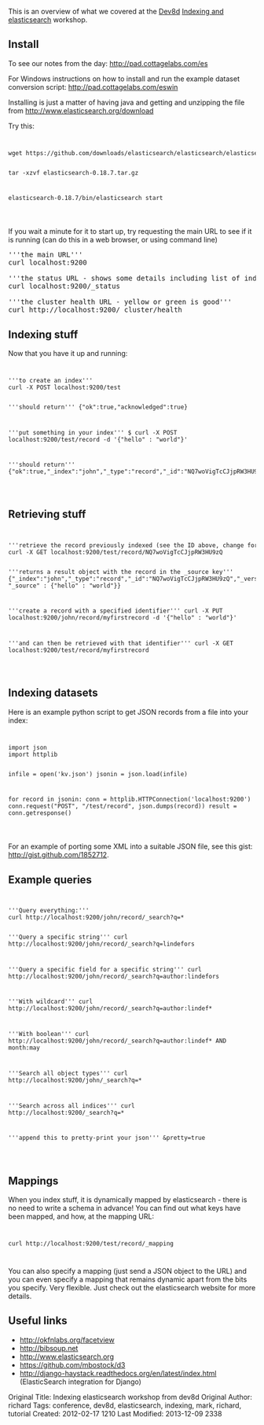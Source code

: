 This is an overview of what we covered at the [Dev8d](http://dev8d.org) [Indexing and elasticsearch](http://data.dev8d.org/2012/programme/?event=CS42) workshop.

## Install

To see our notes from the day: <http://pad.cottagelabs.com/es>

For Windows instructions on how to install and run the example dataset conversion script: <http://pad.cottagelabs.com/eswin>

Installing is just a matter of having java and getting and unzipping the file from <http://www.elasticsearch.org/download>

Try this:

<code>
<pre>
wget https://github.com/downloads/elasticsearch/elasticsearch/elasticsearch-0.18.7.tar.gz

tar -xzvf elasticsearch-0.18.7.tar.gz

elasticsearch-0.18.7/bin/elasticsearch start
</pre>
</code>

If you wait a minute for it to start up, try requesting the main URL to see if it is running (can do this in a web browser, or using command line)

<pre>
'''the main URL'''
curl localhost:9200

'''the status URL - shows some details including list of indices available (none at start)'''
curl localhost:9200/_status

'''the cluster health URL - yellow or green is good'''
curl http://localhost:9200/_cluster/health
</pre>


## Indexing stuff

Now that you have it up and running:

<code>
<pre>
'''to create an index'''
curl -X POST localhost:9200/test

'''should return'''
{"ok":true,"acknowledged":true}

'''put something in your index'''
$ curl -X POST localhost:9200/test/record -d '{"hello" : "world"}'

'''should return'''
{"ok":true,"_index":"john","_type":"record","_id":"NQ7woVigTcCJjpRW3HU9zQ","_version":1}
</pre>
</code>

## Retrieving stuff

<code>
<pre>
'''retrieve the record previously indexed (see the ID above, change for your own example)'''
curl -X GET localhost:9200/test/record/NQ7woVigTcCJjpRW3HU9zQ

'''returns a result object with the record in the _source key'''
{"_index":"john","_type":"record","_id":"NQ7woVigTcCJjpRW3HU9zQ","_version":1,"exists":true, "_source" : {"hello" : "world"}}

'''create a record with a specified identifier'''
curl -X PUT localhost:9200/john/record/myfirstrecord -d '{"hello" : "world"}'

'''and can then be retrieved with that identifier'''
curl -X GET localhost:9200/test/record/myfirstrecord
</pre>
</code>


## Indexing datasets

Here is an example python script to get JSON records from a file into your index:

<code>
<pre>
import json
import httplib

infile = open('kv.json')
jsonin = json.load(infile)

for record in jsonin:
    conn = httplib.HTTPConnection('localhost:9200')
    conn.request("POST", "/test/record", json.dumps(record))
    result = conn.getresponse()
</pre>
</code>

For an example of porting some XML into a suitable JSON file, see this gist: <http://gist.github.com/1852712>.


## Example queries

<code>
<pre>
'''Query everything:'''
curl http://localhost:9200/john/record/_search?q=*

'''Query a specific string'''
curl http://localhost:9200/john/record/_search?q=lindefors

'''Query a specific field for a specific string'''
curl http://localhost:9200/john/record/_search?q=author:lindefors

'''With wildcard'''
curl http://localhost:9200/john/record/_search?q=author:lindef*

'''With boolean'''
curl http://localhost:9200/john/record/_search?q=author:lindef* AND month:may

'''Search all object types'''
curl http://localhost:9200/john/_search?q=*

'''Search across all indices'''
curl http://localhost:9200/_search?q=*

'''append this to pretty-print your json'''
&pretty=true
</pre>
</code>


## Mappings

When you index stuff, it is dynamically mapped by elasticsearch - there is no need to write a schema in advance! You can find out what keys have been mapped, and how, at the mapping URL:

<code>
<pre>
curl http://localhost:9200/test/record/_mapping
</pre>
</code>

You can also specify a mapping (just send a JSON object to the URL) and you can even specify a mapping that remains dynamic apart from the bits you specify. Very flexible. Just check out the elasticsearch website for more details.


## Useful links

* <http://okfnlabs.org/facetview>
* <http://bibsoup.net>
* <http://www.elasticsearch.org>
* <https://github.com/mbostock/d3>
* <http://django-haystack.readthedocs.org/en/latest/index.html> (ElasticSearch integration for Django)



Original Title: Indexing elasticsearch workshop from dev8d
Original Author: richard
Tags: conference, dev8d, elasticsearch, indexing, mark, richard, tutorial
Created: 2012-02-17 1210
Last Modified: 2013-12-09 2338
